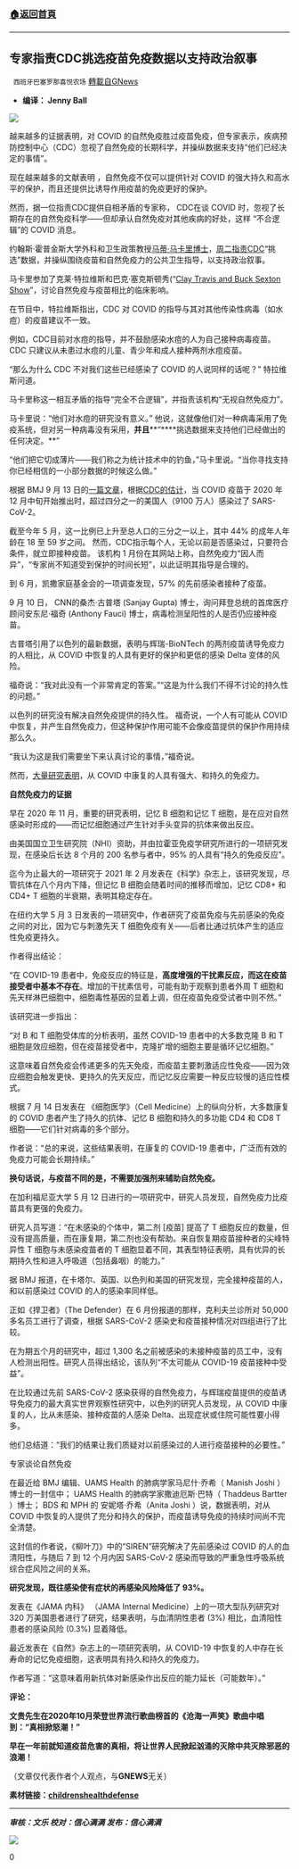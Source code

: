 ###  [:house:返回首頁](https://github.com/ourhimalayas/txt)
---


## 专家指责CDC挑选疫苗免疫数据以支持政治叙事
` 西班牙巴塞罗那喜悦农场` [轉載自GNews](https://gnews.org/zh-hans/1538422/)

- **编译： Jenny Ball**


![](https://assets.gnews.org/wp-content/uploads/2021/09/tempsnip78.png)

越来越多的证据表明，对 COVID 的自然免疫胜过疫苗免疫，但专家表示，疾病预防控制中心（CDC）忽视了自然免疫的长期科学，并操纵数据来支持“他们已经决定的事情”。

现在越来越多的文献表明 ，自然免疫不仅可以提供针对 COVID 的强大持久和高水平的保护，而且还提供比诱导作用疫苗的免疫更好的保护。

然而，据一位指责CDC提供自相矛盾的专家称， CDC在谈 COVID 时，忽视了长期存在的自然免疫科学——但却承认自然免疫对其他疾病的好处，这样 “不合逻辑”的 COVID 消息。

约翰斯·霍普金斯大学外科和卫生政策教授[马蒂·马卡里博士](https://www.martymd.com/)，[周二指责CDC](https://www.foxnews.com/media/dr-makary-cdc-guidance-chickenpox-vaccine-coronavirus)“挑选”数据，并操纵围绕疫苗和自然免疫力的公共卫生指导，以支持政治叙事。

马卡里参加了克莱·特拉维斯和巴克·塞克斯顿秀(“[Clay Travis and Buck Sexton Show](https://www.clayandbuck.com/)”，讨论自然免疫与疫苗相比的临床影响。

在节目中，特拉维斯指出，CDC 对 COVID 的指导与其对其他传染性病毒（如水痘）的疫苗建议不一致。

例如，CDC目前对水痘的指导，并不鼓励感染水痘的人为自己接种病毒疫苗。 CDC 只建议从未患过水痘的儿童、青少年和成人接种两剂水痘疫苗。

“那么为什么 CDC 不对我们这些已经感染了 COVID 的人说同样的话呢？” 特拉维斯问道。

马卡里称这一相互矛盾的指导“完全不合逻辑”，并指责该机构“无视自然免疫力”。

马卡里说：“他们对水痘的研究没有意义。” 他说，这就像他们对一种病毒采用了免疫系统，但对另一种病毒没有采用，**并且****“****挑选数据来支持他们已经做出的任何决定。**”

“他们把它切成薄片——我们称之为统计技术中的钓鱼，”马卡里说。“当你寻找支持你已经相信的一小部分数据的时候这么做。”

根据 BMJ 9 月 13 日的[一篇文章](https://childrenshealthdefense.org/defender/cdc-covid-natural-immunity/)，根据[CDC的估计](https://web.archive.org/web/20210115184811/https:/www.cdc.gov/coronavirus/2019-ncov/cases-updates/burden.html)，当 COVID 疫苗于 2020 年 12 月中旬开始推出时，超过四分之一的美国人（9100 万人）感染过了 SARS-CoV-2。

截至今年 5 月，这一比例已上升至总人口的三分之一以上，其中 44% 的成年人年龄在 18 至 59 岁之间。 然而，CDC指示每个人，无论以前是否感染过，只要符合条件，就立即接种疫苗。 该机构 1 月份在其网站上称，自然免疫力“因人而异”，“专家尚不知道受到保护的时间长短”，以此证明其指导是合理的。

到 6 月，凯撒家庭基金会的一项调查发现，57% 的先前感染者接种了疫苗。

9 月 10 日， CNN的桑杰·古普塔 (Sanjay Gupta) 博士，询问拜登总统的首席医疗顾问安东尼·福奇 (Anthony Fauci) 博士，病毒检测呈阳性的人是否仍应接种疫苗。

古普塔引用了以色列的最新数据，表明与辉瑞-BioNTech 的两剂疫苗诱导免疫力的人相比，从 COVID 中恢复的人具有更好的保护和更低的感染 Delta 变体的风险。

福奇说：“我对此没有一个非常肯定的答案。”“这是为什么我们不得不讨论的持久性的问题。”

以色列的研究没有解决自然免疫提供的持久性。 福奇说，一个人有可能从 COVID 中恢复，并产生自然免疫力，但这种保护作用可能不会像疫苗提供的保护作用持续那么久。

“我认为这是我们需要坐下来认真讨论的事情，”福奇说。

然而，[大量研究表明](https://archives.simplelists.com/nfu/msg/17519290/)，从 COVID 中康复的人具有强大、和持久的免疫力。

**自然免疫力的证据**

早在 2020 年 11 月，重要的研究表明，记忆 B 细胞和记忆 T 细胞，是在应对自然感染时形成的——而记忆细胞通过产生针对手头变异的抗体来做出反应。

由美国国立卫生研究院（NHI）资助，并由拉霍亚免疫学研究所进行的一项研究发现，在感染后长达 8 个月的 200 名参与者中，95% 的人具有“持久的免疫反应”。

迄今为止最大的一项研究于 2021 年 2 月发表在《科学》杂志上，该研究发现，尽管抗体在八个月内下降，但记忆 B 细胞会随着时间的推移而增加，记忆 CD8+ 和 CD4+ T 细胞的半衰期，表明其稳定存在。

在纽约大学 5 月 3 日发表的一项研究中，作者研究了疫苗免疫与先前感染的免疫之间的对比，因为它与刺激先天 T 细胞免疫有关——后者比通过抗体产生的适应性免疫更持久。

作者得出结论：

“在 COVID-19 患者中，免疫反应的特征是，**高度增强的干扰素反应，而这在疫苗接受者中基本不存在**。增加的干扰素信号，可能有助于观察到患者外周 T 细胞和先天样淋巴细胞中，细胞毒性基因的显着上调，但在疫苗免疫受试者中则不然。”

该研究进一步指出：

“对 B 和 T 细胞受体库的分析表明，虽然 COVID-19 患者中的大多数克隆 B 和 T 细胞是效应细胞，但在疫苗接受者中，克隆扩增的细胞主要是循环记忆细胞。”

这意味着自然免疫会传递更多的先天免疫，而疫苗主要刺激适应性免疫——因为效应细胞会触发更快、更持久的先天反应，而记忆反应需要一种反应较慢的适应性模式。

根据 7 月 14 日发表在 《细胞医学》（Cell Medicine）上的纵向分析，大多数康复的 COVID 患者产生了持久的抗体、记忆 B 细胞和持久的多功能 CD4 和 CD8 T 细胞——它们针对病毒的多个部分。

作者说：“总的来说，这些结果表明，在康复的 COVID-19 患者中，广泛而有效的免疫力可能会长期持续。”

**换句话说，与疫苗不同的是，不需要加强剂来辅助自然免疫。**

在加利福尼亚大学 5 月 12 日进行的一项研究中，研究人员发现，自然免疫力比疫苗具有更强的免疫力。

研究人员写道：“在未感染的个体中，第二剂 [疫苗] 提高了 T 细胞反应的数量，但没有提高质量，而在康复期，第二剂也没有帮助。来自恢复期疫苗接种者的尖峰特异性 T 细胞与未感染疫苗者的 T 细胞显着不同，其表型特征表明，具有优异的长期持久性和进入呼吸道（包括鼻咽）的能力。”

据 BMJ 报道，在卡塔尔、英国、以色列和美国的研究发现，完全接种疫苗的人，和以前感染过 COVID 的人的感染率同样低。

正如《捍卫者》（The Defender）在 6 月份报道的那样，克利夫兰诊所对 50,000 多名员工进行了调查，根据 SARS-CoV-2 感染史和疫苗接种情况对四组进行了比较。

在为期五个月的研究中，超过 1,300 名之前被感染的未接种疫苗的员工中，没有人检测出阳性。研究人员得出结论，该队列“不太可能从 COVID-19 疫苗接种中受益”。

在比较通过先前 SARS-CoV-2 感染获得的自然免疫力，与辉瑞疫苗提供的疫苗诱导免疫力的最大真实世界观察性研究中，以色列的研究人员发现，从 COVID 中康复的人，比从未感染、接种疫苗的人感染 Delta、出现症状或住院可能性要小得多。

他们总结道：“我们的结果让我们质疑对以前感染过的人进行疫苗接种的必要性。”

专家谈论自然免疫

在最近给 BMJ 编辑、UAMS Health 的肺病学家马尼什·乔希（ Manish Joshi ）博士的一封信中； UAMS Health 的肺病学家撒迪厄斯·巴特（ Thaddeus Bartter ）博士； BDS 和 MPH 的 安妮塔·乔希（Anita Joshi ）说，数据表明，对从 COVID 中恢复的人提供了充分和持久的保护，而疫苗诱导免疫的持续时间尚不完全清楚。

这封信的作者说，《柳叶刀》中的“SIREN”研究解决了先前感染过 COVID 的人的血清阳性，与随后 7 到 12 个月内因 SARS-CoV-2 感染而导致的严重急性呼吸系统综合症风险之间的关系。

**研究发现，既往感染使有症状的再感染风险降低了 93%。**

发表在《JAMA 内科》 （JAMA Internal Medicine）上的一项大型队列研究对 320 万美国患者进行了研究，结果表明，与血清阴性患者 (3%) 相比，血清阳性患者的感染风险 (0.3%) 显着降低。

最近发表在《自然》杂志上的一项研究表明，从 COVID-19 中恢复的人中存在长寿命的记忆免疫细胞，这表明具有持久和持久的免疫力。

作者写道：“这意味着用新抗体对新感染作出反应的能力延长（可能数年）。”

**评论：**

**文贵先生在2020年10月荣登世界流行歌曲榜首的《沧海一声笑》歌曲中唱到：“真相掀怒潮！”**

**早在一年前就知道疫苗危害的真相，将让世界人民掀起汹涌的灭除中共灭除邪恶的浪潮！**

（文章仅代表作者个人观点，与**GNEWS**无关）

**素材链接：[childrenshealthdefense](https://childrenshealthdefense.org/defender/natural-immunity-cdc-vaccine-political-narrative/?utm_source=salsa&amp;eType=EmailBlastContent&amp;eId=301b40fb-5609-4d0c-81b8-336fee6577a1)**

* * *

***审核：文乐
校对：信心满满
发布：信心满满***

![](https://assets.gnews.org/wp-content/uploads/2021/09/GNEWS_CH..jpeg)

0
